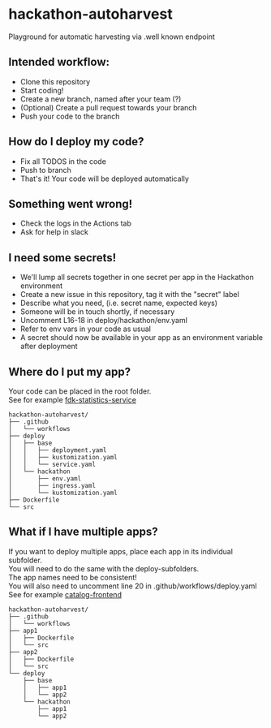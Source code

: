 # hackathon-autoharvest 
Playground for automatic harvesting via .well known endpoint

## Intended workflow:
- Clone this repository
- Start coding!
- Create a new branch, named after your team (?)
- (Optional) Create a pull request towards your branch
- Push your code to the branch

## How do I deploy my code?
- Fix all TODOS in the code
- Push to branch
- That's it! Your code will be deployed automatically

## Something went wrong!
- Check the logs in the Actions tab
- Ask for help in slack

## I need some secrets!
- We'll lump all secrets together in one secret per app in the Hackathon environment
- Create a new issue in this repository, tag it with the "secret" label
- Describe what you need, (i.e. secret name, expected keys)
- Someone will be in touch shortly, if necessary
- Uncomment L16-18 in deploy/hackathon/env.yaml
- Refer to env vars in your code as usual
- A secret should now be available in your app as an environment variable after deployment

## Where do I put my app?
Your code can be placed in the root folder.  
See for example [fdk-statistics-service](https://github.com/Informasjonsforvaltning/fdk-statistics-service)
```
hackathon-autoharvest/
├── .github
│   └── workflows
├── deploy
│   ├── base
│   │   ├── deployment.yaml
│   │   ├── kustomization.yaml
│   │   └── service.yaml
│   └── hackathon
│       ├── env.yaml
│       ├── ingress.yaml
│       └── kustomization.yaml
├── Dockerfile
└── src
```


## What if I have multiple apps?
If you want to deploy multiple apps, place each app in its individual subfolder.  
You will need to do the same with the deploy-subfolders.  
The app names need to be consistent!  
You will also need to uncomment line 20 in .github/workflows/deploy.yaml  
See for example [catalog-frontend](https://github.com/Informasjonsforvaltning/catalog-frontend)
```
hackathon-autoharvest/
├── .github
│   └── workflows
├── app1
│   ├── Dockerfile
│   └── src
├── app2
│   ├── Dockerfile
│   └── src
└── deploy
    ├── base
    │   ├── app1
    │   └── app2
    └── hackathon
        ├── app1
        └── app2
```